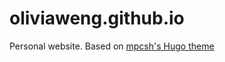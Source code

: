 # oliviaweng.github.io
Personal website. Based on [mpcsh's Hugo theme](https://github.com/mpcsh/hugo-theme-motherfuckingwebsite)
